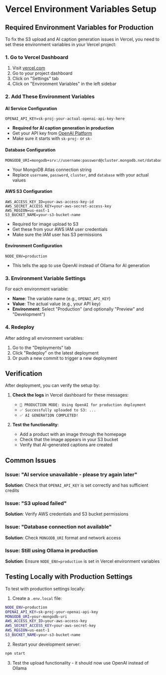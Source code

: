 # Vercel Environment Variables Setup

## Required Environment Variables for Production

To fix the S3 upload and AI caption generation issues in Vercel, you need to set these environment variables in your Vercel project:

### 1. Go to Vercel Dashboard
1. Visit [vercel.com](https://vercel.com)
2. Go to your project dashboard
3. Click on "Settings" tab
4. Click on "Environment Variables" in the left sidebar

### 2. Add These Environment Variables

#### AI Service Configuration
```
OPENAI_API_KEY=sk-proj-your-actual-openai-api-key-here
```
- **Required for AI caption generation in production**
- Get your API key from [OpenAI Platform](https://platform.openai.com/api-keys)
- Make sure it starts with `sk-proj-` or `sk-`

#### Database Configuration
```
MONGODB_URI=mongodb+srv://username:password@cluster.mongodb.net/database
```
- Your MongoDB Atlas connection string
- Replace `username`, `password`, `cluster`, and `database` with your actual values

#### AWS S3 Configuration
```
AWS_ACCESS_KEY_ID=your-aws-access-key-id
AWS_SECRET_ACCESS_KEY=your-aws-secret-access-key
AWS_REGION=us-east-1
S3_BUCKET_NAME=your-s3-bucket-name
```
- Required for image upload to S3
- Get these from your AWS IAM user credentials
- Make sure the IAM user has S3 permissions

#### Environment Configuration
```
NODE_ENV=production
```
- This tells the app to use OpenAI instead of Ollama for AI generation

### 3. Environment Variable Settings

For each environment variable:
- **Name**: The variable name (e.g., `OPENAI_API_KEY`)
- **Value**: The actual value (e.g., your API key)
- **Environment**: Select "Production" (and optionally "Preview" and "Development")

### 4. Redeploy

After adding all environment variables:
1. Go to the "Deployments" tab
2. Click "Redeploy" on the latest deployment
3. Or push a new commit to trigger a new deployment

## Verification

After deployment, you can verify the setup by:

1. **Check the logs** in Vercel dashboard for these messages:
   - `🚀 PRODUCTION MODE: Using OpenAI for production deployment`
   - `✅ Successfully uploaded to S3: ...`
   - `✅ AI GENERATION COMPLETED!`

2. **Test the functionality**:
   - Add a product with an image through the homepage
   - Check that the image appears in your S3 bucket
   - Verify that AI-generated captions are created

## Common Issues

### Issue: "AI service unavailable - please try again later"
**Solution**: Check that `OPENAI_API_KEY` is set correctly and has sufficient credits

### Issue: "S3 upload failed"
**Solution**: Verify AWS credentials and S3 bucket permissions

### Issue: "Database connection not available"
**Solution**: Check `MONGODB_URI` format and network access

### Issue: Still using Ollama in production
**Solution**: Ensure `NODE_ENV=production` is set in Vercel environment variables

## Testing Locally with Production Settings

To test with production settings locally:

1. Create a `.env.local` file:
```bash
NODE_ENV=production
OPENAI_API_KEY=sk-proj-your-openai-api-key
MONGODB_URI=your-mongodb-uri
AWS_ACCESS_KEY_ID=your-aws-access-key
AWS_SECRET_ACCESS_KEY=your-aws-secret-key
AWS_REGION=us-east-1
S3_BUCKET_NAME=your-s3-bucket-name
```

2. Restart your development server:
```bash
npm start
```

3. Test the upload functionality - it should now use OpenAI instead of Ollama

